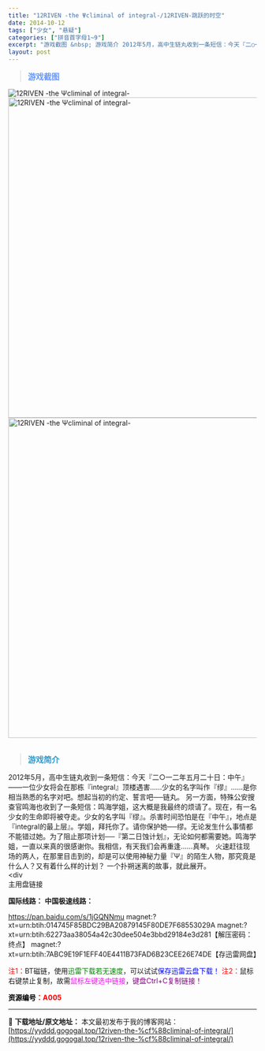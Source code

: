 ```yaml
---
title: "12RIVEN -the Ψcliminal of integral-/12RIVEN-跳跃的时空"
date: 2014-10-12
tags: ["少女", "悬疑"]
categories: ["拼音首字母1~9"]
excerpt: "游戏截图 &nbsp; 游戏简介 2012年5月，高中生链丸收到一条短信：今天『二○一二年五月二十日：中午』――一位少女将会在那栋『integral』顶楼遇害……少女的名字叫作『缪』……是你相当熟悉的名字对吧。想起当初的约定、誓言吧──链丸。 另一方面，特殊公安搜查官鸣海也收到了一条短信：鸣海学姐，&hellip;"
layout: post
---
```


<div>
<blockquote><b><span style="font-size: 12pt; color: #6699ff;">游戏截图</span></b></blockquote>
<div><img title="点击放大" src="https://yyddd.gogogal.top/wp-content/uploads/2025/04/20250410_67f7910ddfbee.webp" alt="12RIVEN -the Ψcliminal of integral-" /></div>
<div><img title="点击放大" src="https://yyddd.gogogal.top/wp-content/uploads/2025/04/20250410_67f7910fdec74.webp" alt="12RIVEN -the Ψcliminal of integral-" width="650" /></div>
<div><img title="点击放大" src="https://yyddd.gogogal.top/wp-content/uploads/2025/04/20250410_67f79111a1042.webp" alt="12RIVEN -the Ψcliminal of integral-" width="650" /></div>
&nbsp;
<blockquote><b><span style="font-size: 12pt; color: #3399cc;">游戏简介</span></b></blockquote>
<div>2012年5月，高中生链丸收到一条短信：今天『二○一二年五月二十日：中午』――一位少女将会在那栋『integral』顶楼遇害……少女的名字叫作『缪』……是你相当熟悉的名字对吧。想起当初的约定、誓言吧──链丸。
另一方面，特殊公安搜查官鸣海也收到了一条短信：鸣海学姐，这大概是我最终的烦请了。现在，有一名少女的生命即将被夺走。少女的名字叫『缪』。杀害时间恐怕是在『中午』，地点是『integral的最上层』。学姐，拜托你了。请你保护她──缪。无论发生什么事情都不能错过她。为了阻止那项计划──『第二日蚀计划』，无论如何都需要她。鸣海学姐，一直以来真的很感谢你。我相信，有天我们会再重逢……真琴。
火速赶往现场的两人，在那里目击到的，却是可以使用神秘力量『Ψ』的陌生人物，那究竟是什么人？又有着什么样的计划？
一个扑朔迷离的故事，就此展开。</div>
&lt;div
<div class="panel panel-primary">
<div class="panel-heading">主用盘链接</div>
<div class="panel-body">

<b>国际线路：</b>
<b>中国极速线路：</b>

<!--wechatfans start-->
https://pan.baidu.com/s/1jGQNNmu
magnet:?xt=urn:btih:014745F85BDC29BA20879145F80DE7F68553029A
magnet:?xt=urn:btih:62273aa38054a42c30dee504e3bbd29184e3d281【解压密码：终点】
magnet:?xt=urn:btih:7ABC9E19F1EFF40E4411B73FAD6B23CEE26E74DE【存迅雷网盘】
<!--wechatfans end-->
<span style="color: #ff0000;">注1：</span>BT磁链，使用<span style="color: #008000;">迅雷下载若无速度</span>，可以试试<span style="color: #0000ff;">保存迅雷云盘下载！</span>
<span style="color: #ff0000;">注2：</span>鼠标右键禁止复制，故需<span style="color: #ff00ff;">鼠标左键选中链接</span>，<span style="color: #800080;">键盘Ctrl+C复制链接！</span>

</div>
<div class="panel-footer"><span style="color: #ff0000;"><b><span style="color: #000000;">资源编号</span>：A005</b></span></div>
</div>
</div>

---
📖 **下载地址/原文地址：** 本文最初发布于我的博客网站：[https://yyddd.gogogal.top/12riven-the-%cf%88climinal-of-integral/](https://yyddd.gogogal.top/12riven-the-%cf%88climinal-of-integral/)
